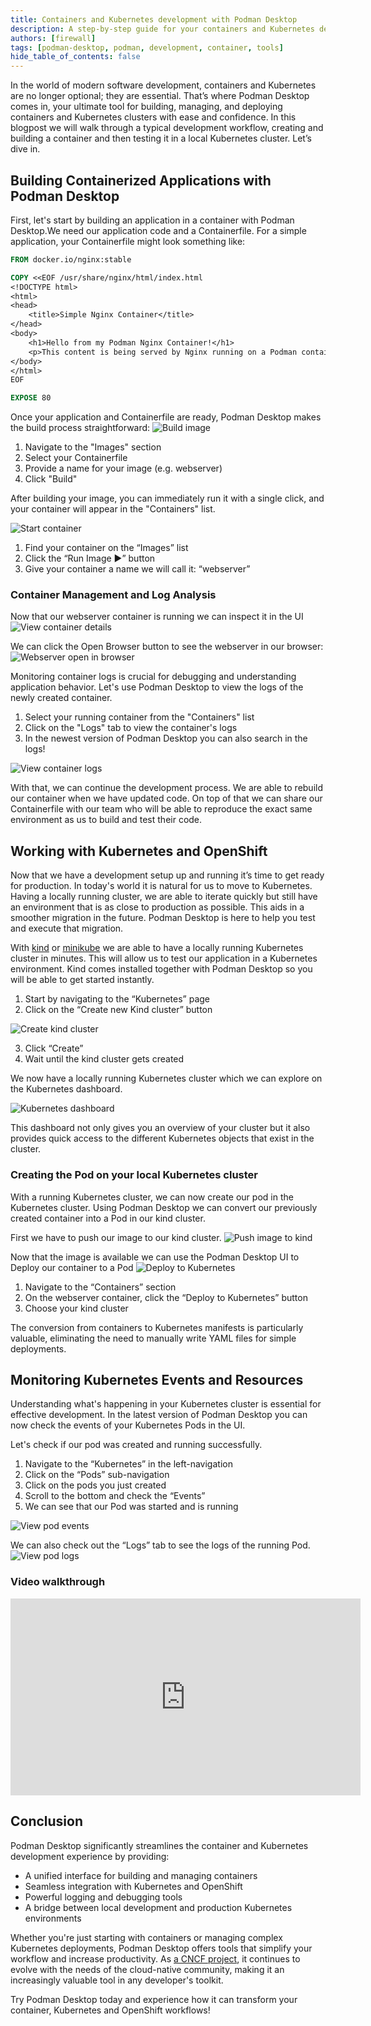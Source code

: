 ```yaml
---
title: Containers and Kubernetes development with Podman Desktop
description: A step-by-step guide for your containers and Kubernetes development with Podman Desktop
authors: [firewall]
tags: [podman-desktop, podman, development, container, tools]
hide_table_of_contents: false
---
```


In the world of modern software development, containers and Kubernetes are no longer optional; they are essential. That’s where Podman Desktop comes in, your ultimate tool for building, managing, and deploying containers and Kubernetes clusters with ease and confidence. In this blogpost we will walk through a typical development workflow, creating and building a container and then testing it in a local Kubernetes cluster. Let’s dive in.

## Building Containerized Applications with Podman Desktop

First, let's start by building an application in a container with Podman Desktop.We need our application code and a Containerfile. For a simple application, your Containerfile might look something like:

```Dockerfile
FROM docker.io/nginx:stable

COPY <<EOF /usr/share/nginx/html/index.html
<!DOCTYPE html>
<html>
<head>
    <title>Simple Nginx Container</title>
</head>
<body>
    <h1>Hello from my Podman Nginx Container!</h1>
    <p>This content is being served by Nginx running on a Podman container.</p>
</body>
</html>
EOF

EXPOSE 80
```

Once your application and Containerfile are ready, Podman Desktop makes the build process straightforward:
![Build image](img/podman-desktop-core-blog/build-image.png)

1. Navigate to the "Images" section
2. Select your Containerfile
3. Provide a name for your image (e.g. webserver)
4. Click "Build"

After building your image, you can immediately run it with a single click, and your container will appear in the "Containers" list.

![Start container](img/podman-desktop-core-blog/start-container.png)

1. Find your container on the “Images” list
2. Click the “Run Image ▶️” button
3. Give your container a name we will call it: “webserver”

### Container Management and Log Analysis

Now that our webserver container is running we can inspect it in the UI
![View container details](img/podman-desktop-core-blog/container-details.png)

We can click the Open Browser button to see the webserver in our browser:
![Webserver open in browser](img/podman-desktop-core-blog/nginx-in-container.png)

Monitoring container logs is crucial for debugging and understanding application behavior. Let's use Podman Desktop to view the logs of the newly created container.

1. Select your running container from the "Containers" list
2. Click on the "Logs" tab to view the container's logs
3. In the newest version of Podman Desktop you can also search in the logs\!

![View container logs](img/podman-desktop-core-blog/container-logs.png)

With that, we can continue the development process. We are able to rebuild our container when we have updated code. On top of that we can share our Containerfile with our team who will be able to reproduce the exact same environment as us to build and test their code.

## Working with Kubernetes and OpenShift

Now that we have a development setup up and running it’s time to get ready for production. In today's world it is natural for us to move to Kubernetes. Having a locally running cluster, we are able to iterate quickly but still have an environment that is as close to production as possible. This aids in a smoother migration in the future. Podman Desktop is here to help you test and execute that migration.

With [kind](https://kind.sigs.k8s.io/) or [minikube](https://minikube.sigs.k8s.io/docs/) we are able to have a locally running Kubernetes cluster in minutes. This will allow us to test our application in a Kubernetes environment. Kind comes installed together with Podman Desktop so you will be able to get started instantly.

1. Start by navigating to the “Kubernetes” page
2. Click on the “Create new Kind cluster” button

![Create kind cluster](img/podman-desktop-core-blog/create-kind-cluster.png)

3. Click “Create”
4. Wait until the kind cluster gets created

We now have a locally running Kubernetes cluster which we can explore on the Kubernetes dashboard.

![Kubernetes dashboard](img/podman-desktop-core-blog/kubernetes-dashboard.png)

This dashboard not only gives you an overview of your cluster but it also provides quick access to the different Kubernetes objects that exist in the cluster.

### Creating the Pod on your local Kubernetes cluster

With a running Kubernetes cluster, we can now create our pod in the Kubernetes cluster. Using Podman Desktop we can convert our previously created container into a Pod in our kind cluster.

First we have to push our image to our kind cluster.
![Push image to kind](img/podman-desktop-core-blog/push-image-to-kind.png)

Now that the image is available we can use the Podman Desktop UI to Deploy our container to a Pod
![Deploy to Kubernetes](img/podman-desktop-core-blog/deploy-to-kubernetes.png)

1. Navigate to the “Containers” section
2. On the webserver container, click the “Deploy to Kubernetes” button
3. Choose your kind cluster

The conversion from containers to Kubernetes manifests is particularly valuable, eliminating the need to manually write YAML files for simple deployments.

## Monitoring Kubernetes Events and Resources

Understanding what's happening in your Kubernetes cluster is essential for effective development. In the latest version of Podman Desktop you can now check the events of your Kubernetes Pods in the UI.

Let's check if our pod was created and running successfully.

1. Navigate to the “Kubernetes” in the left-navigation
2. Click on the “Pods” sub-navigation
3. Click on the pods you just created
4. Scroll to the bottom and check the “Events”
5. We can see that our Pod was started and is running

![View pod events](img/podman-desktop-core-blog/pod-details-events.png)

We can also check out the “Logs” tab to see the logs of the running Pod.
![View pod logs](img/podman-desktop-core-blog/kubernetes-pod-logs.png)

### Video walkthrough

<iframe
  width="560"
  height="315"
  src="https://www.youtube.com/embed/orEZhYDf6sA"
  title="Containers and Kubernetes development with Podman Desktop"
  frameBorder="0"
  allow="accelerometer; autoplay; clipboard-write; encrypted-media; gyroscope; picture-in-picture"
  allowFullScreen
></iframe>

## Conclusion

Podman Desktop significantly streamlines the container and Kubernetes development experience by providing:

- A unified interface for building and managing containers
- Seamless integration with Kubernetes and OpenShift
- Powerful logging and debugging tools
- A bridge between local development and production Kubernetes environments

Whether you're just starting with containers or managing complex Kubernetes deployments, Podman Desktop offers tools that simplify your workflow and increase productivity. As [a CNCF project](https://podman-desktop.io/blog/2024/11/14/podman-desktop-cncf), it continues to evolve with the needs of the cloud-native community, making it an increasingly valuable tool in any developer's toolkit.

Try Podman Desktop today and experience how it can transform your container, Kubernetes and OpenShift workflows\!
